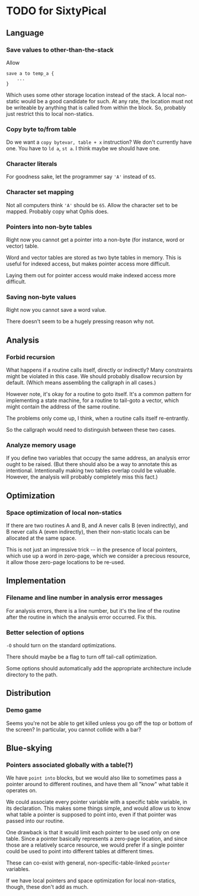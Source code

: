TODO for SixtyPical
===================

<!--
Copyright (c) 2014-2024, Chris Pressey, Cat's Eye Technologies.
This file is distributed under a 2-clause BSD license.  See LICENSES/ dir.
SPDX-License-Identifier: LicenseRef-BSD-2-Clause-X-SixtyPical
-->

Language
--------

### Save values to other-than-the-stack

Allow

    save a to temp_a {
        ...
    }

Which uses some other storage location instead of the stack.  A local non-static
would be a good candidate for such.  At any rate, the location must not
be writeable by anything that is called from within the block.  So, probably
just restrict this to local non-statics.

### Copy byte to/from table

Do we want a `copy bytevar, table + x` instruction?  We don't currently have one.
You have to `ld a`, `st a`.  I think maybe we should have one.

### Character literals

For goodness sake, let the programmer say `'A'` instead of `65`.

### Character set mapping

Not all computers think `'A'` should be `65`.  Allow the character set to be
mapped.  Probably copy what Ophis does.

### Pointers into non-byte tables

Right now you cannot get a pointer into a non-byte (for instance, word or vector) table.

Word and vector tables are stored as two byte tables in memory.  This is useful for
indexed access, but makes pointer access more difficult.

Laying them out for pointer access would make indexed access more difficult.

### Saving non-byte values

Right now you cannot save a word value.

There doesn't seem to be a hugely pressing reason why not.

Analysis
--------

### Forbid recursion

What happens if a routine calls itself, directly or indirectly?  Many
constraints might be violated in this case.  We should probably disallow
recursion by default.  (Which means assembling the callgraph in all cases.)

However note, it's okay for a routine to goto itself.  It's a common
pattern for implementing a state machine, for a routine to tail-goto a
vector, which might contain the address of the same routine.

The problems only come up, I think, when a routine calls itself re-entrantly.

So the callgraph would need to distinguish between these two cases.

### Analyze memory usage

If you define two variables that occupy the same address, an analysis error ought
to be raised.  (But there should also be a way to annotate this as intentional.
Intentionally making two tables overlap could be valuable.  However, the analysis
will probably completely miss this fact.)

Optimization
------------

### Space optimization of local non-statics

If there are two routines A and B, and A never calls B (even indirectly), and
B never calls A (even indirectly), then their non-static locals can
be allocated at the same space.

This is not just an impressive trick -- in the presence of local pointers, which
use up a word in zero-page, which we consider a precious resource, it allow those
zero-page locations to be re-used.

Implementation
--------------

### Filename and line number in analysis error messages

For analysis errors, there is a line number, but it's the line of the routine
after the routine in which the analysis error occurred.  Fix this.

### Better selection of options

`-O` should turn on the standard optimizations.

There should maybe be a flag to turn off tail-call optimization.

Some options should automatically add the appropriate architecture include
directory to the path.

Distribution
------------

### Demo game

Seems you're not be able to get killed unless you go off the top or bottom of
the screen?  In particular, you cannot collide with a bar?

Blue-skying
-----------

### Pointers associated globally with a table(?)

We have `point into` blocks, but we would also like to sometimes pass a pointer
around to different routines, and have them all "know" what table it operates on.

We could associate every pointer variable with a specific table variable, in its
declaration.  This makes some things simple, and would allow us to know what table a
pointer is supposed to point into, even if that pointer was passed into our routine.

One drawback is that it would limit each pointer to be used only on one table.  Since a
pointer basically represents a zero-page location, and since those are a relatively scarce
resource, we would prefer if a single pointer could be used to point into different tables
at different times.

These can co-exist with general, non-specific-table-linked `pointer` variables.

If we have local pointers and space optimization for local non-statics, though,
these don't add as much.
